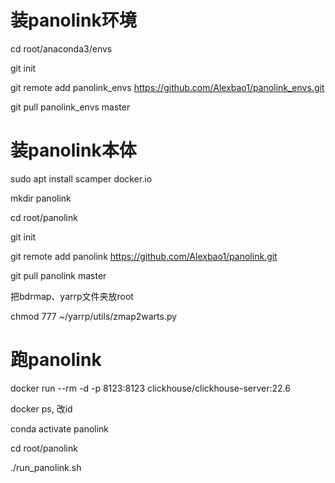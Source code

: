 # 装panolink环境

cd root/anaconda3/envs

git init

git remote add panolink_envs https://github.com/Alexbao1/panolink_envs.git

git pull panolink_envs master

# 装panolink本体

sudo apt install scamper docker.io

mkdir panolink

cd root/panolink

git init

git remote add panolink https://github.com/Alexbao1/panolink.git

git pull panolink master

把bdrmap、yarrp文件夹放root

chmod 777 ~/yarrp/utils/zmap2warts.py 

# 跑panolink

docker run --rm -d -p 8123:8123 clickhouse/clickhouse-server:22.6

docker ps, 改id

conda activate panolink

cd root/panolink

./run_panolink.sh
